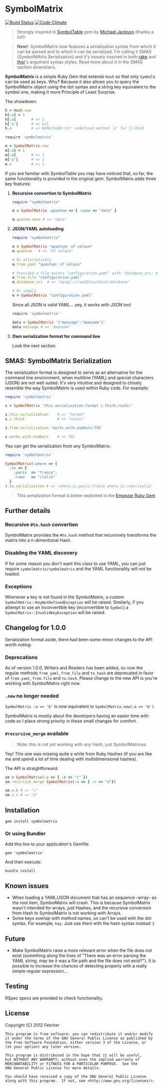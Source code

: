 SymbolMatrix
============

[![Build Status](https://secure.travis-ci.org/Fetcher/symbolmatrix.png)](http://travis-ci.org/Fetcher/symbolmatrix) [![Code Climate](https://codeclimate.com/badge.png)](https://codeclimate.com/github/Fetcher/symbolmatrix)

> Strongly inspired in [SymbolTable][symboltable] gem by [Michael Jackson][michael-jackson-home] (thanks a lot!)

> **New!**: SymbolMatrix now features a serialization syntax from which it can be parsed and to which it can be serialized. I'm calling it SMAS (SymbolMAtris Serialization) and it's loosely inspired in both [rake][rake-link] and [thor][thor-link]'s argument syntax styles. Read more about it in the *SMAS* section downstairs.

**SymbolMatrix** is a simple Ruby Gem that extends `Hash` so that only `Symbol`s can be used as keys. Why? Because it also allows you to query the SymbolMatrix object using the dot syntax and a string key equivalent to the symbol one, making it more Principle of Least Surprise.

The showdown:

```ruby
h = Hash.new
h[:a] = 1
h[:a]       # => 1
h['a']      # => nil
h.a         # => NoMethodError: undefined method `a' for {}:Hash

require 'symbolmatrix'

m = SymbolMatrix.new
m[:a] = 1
m[:a]       # => 1
m['a']      # => 1
m.a         # => 1
```

If you are familiar with SymbolTable you may have noticed that, so far, the same functionality is provided in the original gem. SymbolMatrix adds three key features:

1.  **Recursive convertion to SymbolMatrix**

    ```ruby
    require "symbolmatrix"
    
    m = SymbolMatrix :quantum => { :nano => "data" }

    m.quatum.nano # => "data"
    ```

2.  **JSON/YAML autoloading**
    
    ```ruby
    require "symbolmatrix"
    
    m = SymbolMatrix "quantum: of solace"
    m.quantum   # => "of solace"
    
    # Or alternatively
    m.from.yaml "quantum: of solace"
    
    # Provided a file exists "configuration.yaml" with "database_uri: mysql://root@localhost/database"
    m.from.file "configuration.yaml"
    m.database_uri  # => "mysql://root@localhost/database"
    
    # Or simply
    m = SymbolMatrix "configuration.yaml"
    ```
    
    Since all JSON is valid YAML... yey, it works with JSON too!
	```ruby
    require 'symbolmatrix'
    
    data = SymbolMatrix '{"message":"Awesome"}'
    data.message # => 'Awesome'
    ```

3.  **Own serialization format for command line**
    
    Look the next section

[symboltable]: https://github.com/mjijackson/symboltable
[michael-jackson-home]: http://mjijackson.com/
[rake-link]: https://github.com/jimweirich/rake
[thor-link]: https://github.com/wycats/thor

SMAS: SymbolMatrix Serialization
--------------------------------

The serialization format is designed to serve as an alternative for the command line environment, when multiline (YAML) and special characters (JSON) are not well suited. It's very intuitive and designed to closely resemble the way SymbolMatrix is used within Ruby code. For example:
    
```ruby
require 'symbolmatrix'

s = SymbolMatrix 'this.serialization:format i.think:rocks!'

s.this.serialization    # => "format"
s.i.think               # => "rocks!"

s.from.serialization 'works.with.numbers:793'

s.works.with.numbers    # => 793
```

You can get the serialization from any SymbolMatrix:

```ruby
require 'symbolmatrix'

SymbolMatrix(:where => { 
  :is => { 
    :paris  => "france", 
    :roma   => "italia"
  }
).to.serialization # => 'where.is.paris:france where.is.roma:italia'
```

> This serialization format is better exploited in the [Empezar Ruby Gem][empezar-link]

[empezar-link]: https://github.com/Fetcher/empezar

Further details
---------------

### Recursive `#to.hash` convertion

SymbolMatrix provides the `#to.hash` method that recursively transforms the matrix into a n-dimentional Hash.

### Disabling the YAML discovery

If for some reason you don't want this class to use YAML, you can just require `symbolmatrix/symbolmatrix` and the YAML functionality will not be loaded.

### Exceptions

Whenever a key is not found in the SymbolMatrix, a custom `SymbolMatrix::KeyNotDefinedException` will be raised. 
Similarly, if you attempt to use an inconvertible key (inconvertible to `Symbol`) a `SymbolMatrix::InvalidKeyException` will be raised.

Changelog for 1.0.0
-------------------

Serialization format aside, there had been some minor changes to the API worth noting:

### Deprecations

As of version 1.0.0, Writers and Readers has been added, so now the regular methods `from_yaml`, `from_file` and `to_hash` are deprecated in favor of `from.yaml`, `from.file` and `to.hash`. Please change to the new API is you're working with SymbolMatrix right now.

### `.new` no longer needed

`SymbolMatrix :a => 'b'` is now equivalent to `SymbolMatrix.new(:a => 'b')`.

SymbolMatrix is mostly about the developers having an easier time with code so I place strong priority in these small changes for comfort.

### `#recursive_merge` available

> Note: this is not yet working with any Hash, just SymbolMatrices.

Yey! This one was missing quite a while from Ruby Hashes (if you are like me and spend a lot of time dealing with multidimensional hashes).

The API is straightforward:
```ruby
sm = SymbolMatrix(:a => { :b => "c" })
sm.recursive_merge SymbolMatrix(:a => { :c => "d"})

sm.a.b # => "c"
sm.a.c # => "d"
```

Installation
------------

    gem install symbolmatrix

### Or using Bundler
Add this line to your application's Gemfile:

    gem 'symbolmatrix'

And then execute:

    bundle install

## Known issues

- When loading a YAML/JSON document that has an sequence &ndash;array&ndash; as the root item, SymbolMatrix will crash. This is because SymbolMatrix wasn't intended for arrays, just Hashes, and the recursive conversion from Hash to SymbolMatrix is not working with Arrays.
- Some keys overlap with method names, so can't be used with the dot syntax. For example, `key`. Just use them with the hash syntax instead :)

## Future

- Make SymbolMatrix raise a more relevant error when the file does not exist (something along the lines of "There was an error parsing the YAML string, may be it was a file path and the file does not exist?"). It is possible to increase the chances of detecting properly with a really simple regular expression...

## Testing

RSpec specs are provided to check functionality.

## License

Copyright (C) 2012 Fetcher

    This program is free software: you can redistribute it and/or modify
    it under the terms of the GNU General Public License as published by
    the Free Software Foundation, either version 3 of the License, or
    (at your option) any later version.

    This program is distributed in the hope that it will be useful,
    but WITHOUT ANY WARRANTY; without even the implied warranty of
    MERCHANTABILITY or FITNESS FOR A PARTICULAR PURPOSE.  See the
    GNU General Public License for more details.

    You should have received a copy of the GNU General Public License
    along with this program.  If not, see <http://www.gnu.org/licenses/>.

